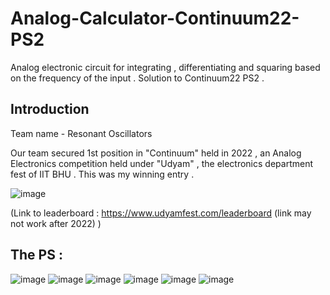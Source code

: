# Analog-Calculator-Continuum22-PS2
Analog electronic circuit for integrating , differentiating and squaring based on the frequency of the input . Solution to Continuum22 PS2 .

## Introduction 

Team name - Resonant Oscillators 

Our team secured 1st position in "Continuum" held in 2022 , an Analog Electronics competition held under "Udyam" , the electronics department fest of IIT BHU .
This was my winning entry .

![image](https://user-images.githubusercontent.com/86561124/163708056-5bc43afa-dd44-4274-bdef-5a0aa373d5de.png)

(Link to leaderboard : https://www.udyamfest.com/leaderboard (link may not work after 2022) ) 

## The PS :

![image](https://user-images.githubusercontent.com/86561124/163708180-5aa7e538-57bf-4b73-a558-55436b97d8b5.png)
![image](https://user-images.githubusercontent.com/86561124/163708186-6db7396d-d99b-429f-b8ec-152e2435bd65.png)
![image](https://user-images.githubusercontent.com/86561124/163708192-9fb8e814-70ed-4ea8-bd89-fdab87fd80bc.png)
![image](https://user-images.githubusercontent.com/86561124/163708195-b7f0d197-5b8c-4a46-9163-2f4075ca40de.png)
![image](https://user-images.githubusercontent.com/86561124/163708200-502b5463-bab2-41de-b54c-d3dbdb46f389.png)
![image](https://user-images.githubusercontent.com/86561124/163708204-8de88d8b-1543-44cc-b110-80832b44ac7f.png)


